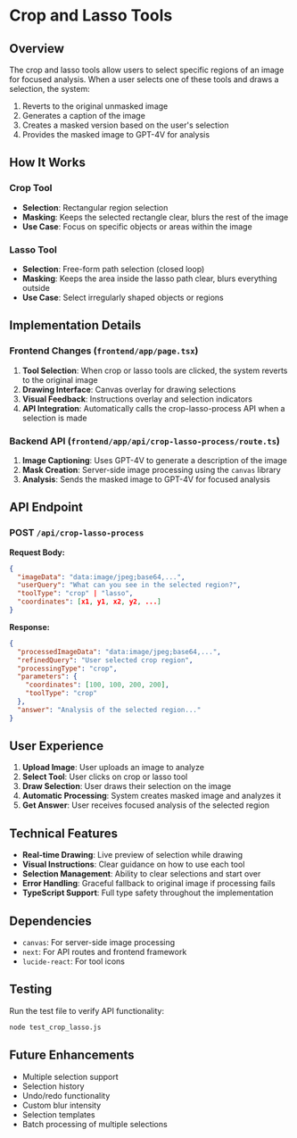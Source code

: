 # Crop and Lasso Tools

## Overview

The crop and lasso tools allow users to select specific regions of an image for focused analysis. When a user selects one of these tools and draws a selection, the system:

1. Reverts to the original unmasked image
2. Generates a caption of the image
3. Creates a masked version based on the user's selection
4. Provides the masked image to GPT-4V for analysis

## How It Works

### Crop Tool
- **Selection**: Rectangular region selection
- **Masking**: Keeps the selected rectangle clear, blurs the rest of the image
- **Use Case**: Focus on specific objects or areas within the image

### Lasso Tool
- **Selection**: Free-form path selection (closed loop)
- **Masking**: Keeps the area inside the lasso path clear, blurs everything outside
- **Use Case**: Select irregularly shaped objects or regions

## Implementation Details

### Frontend Changes (`frontend/app/page.tsx`)

1. **Tool Selection**: When crop or lasso tools are clicked, the system reverts to the original image
2. **Drawing Interface**: Canvas overlay for drawing selections
3. **Visual Feedback**: Instructions overlay and selection indicators
4. **API Integration**: Automatically calls the crop-lasso-process API when a selection is made

### Backend API (`frontend/app/api/crop-lasso-process/route.ts`)

1. **Image Captioning**: Uses GPT-4V to generate a description of the image
2. **Mask Creation**: Server-side image processing using the `canvas` library
3. **Analysis**: Sends the masked image to GPT-4V for focused analysis

## API Endpoint

### POST `/api/crop-lasso-process`

**Request Body:**
```json
{
  "imageData": "data:image/jpeg;base64,...",
  "userQuery": "What can you see in the selected region?",
  "toolType": "crop" | "lasso",
  "coordinates": [x1, y1, x2, y2, ...]
}
```

**Response:**
```json
{
  "processedImageData": "data:image/jpeg;base64,...",
  "refinedQuery": "User selected crop region",
  "processingType": "crop",
  "parameters": {
    "coordinates": [100, 100, 200, 200],
    "toolType": "crop"
  },
  "answer": "Analysis of the selected region..."
}
```

## User Experience

1. **Upload Image**: User uploads an image to analyze
2. **Select Tool**: User clicks on crop or lasso tool
3. **Draw Selection**: User draws their selection on the image
4. **Automatic Processing**: System creates masked image and analyzes it
5. **Get Answer**: User receives focused analysis of the selected region

## Technical Features

- **Real-time Drawing**: Live preview of selection while drawing
- **Visual Instructions**: Clear guidance on how to use each tool
- **Selection Management**: Ability to clear selections and start over
- **Error Handling**: Graceful fallback to original image if processing fails
- **TypeScript Support**: Full type safety throughout the implementation

## Dependencies

- `canvas`: For server-side image processing
- `next`: For API routes and frontend framework
- `lucide-react`: For tool icons

## Testing

Run the test file to verify API functionality:
```bash
node test_crop_lasso.js
```

## Future Enhancements

- Multiple selection support
- Selection history
- Undo/redo functionality
- Custom blur intensity
- Selection templates
- Batch processing of multiple selections 